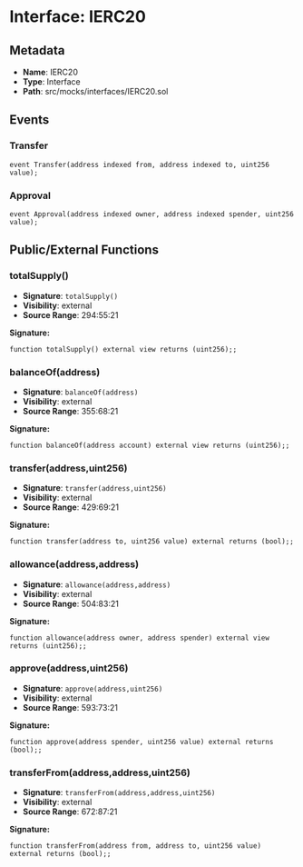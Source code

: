 # Interface: IERC20

## Metadata

- **Name**: IERC20
- **Type**: Interface
- **Path**: src/mocks/interfaces/IERC20.sol

## Events

### Transfer

```solidity
event Transfer(address indexed from, address indexed to, uint256 value);
```

### Approval

```solidity
event Approval(address indexed owner, address indexed spender, uint256 value);
```

## Public/External Functions

### totalSupply()

- **Signature**: `totalSupply()`
- **Visibility**: external
- **Source Range**: 294:55:21

**Signature:**
```solidity
function totalSupply() external view returns (uint256);;
```

### balanceOf(address)

- **Signature**: `balanceOf(address)`
- **Visibility**: external
- **Source Range**: 355:68:21

**Signature:**
```solidity
function balanceOf(address account) external view returns (uint256);;
```

### transfer(address,uint256)

- **Signature**: `transfer(address,uint256)`
- **Visibility**: external
- **Source Range**: 429:69:21

**Signature:**
```solidity
function transfer(address to, uint256 value) external returns (bool);;
```

### allowance(address,address)

- **Signature**: `allowance(address,address)`
- **Visibility**: external
- **Source Range**: 504:83:21

**Signature:**
```solidity
function allowance(address owner, address spender) external view returns (uint256);;
```

### approve(address,uint256)

- **Signature**: `approve(address,uint256)`
- **Visibility**: external
- **Source Range**: 593:73:21

**Signature:**
```solidity
function approve(address spender, uint256 value) external returns (bool);;
```

### transferFrom(address,address,uint256)

- **Signature**: `transferFrom(address,address,uint256)`
- **Visibility**: external
- **Source Range**: 672:87:21

**Signature:**
```solidity
function transferFrom(address from, address to, uint256 value) external returns (bool);;
```
